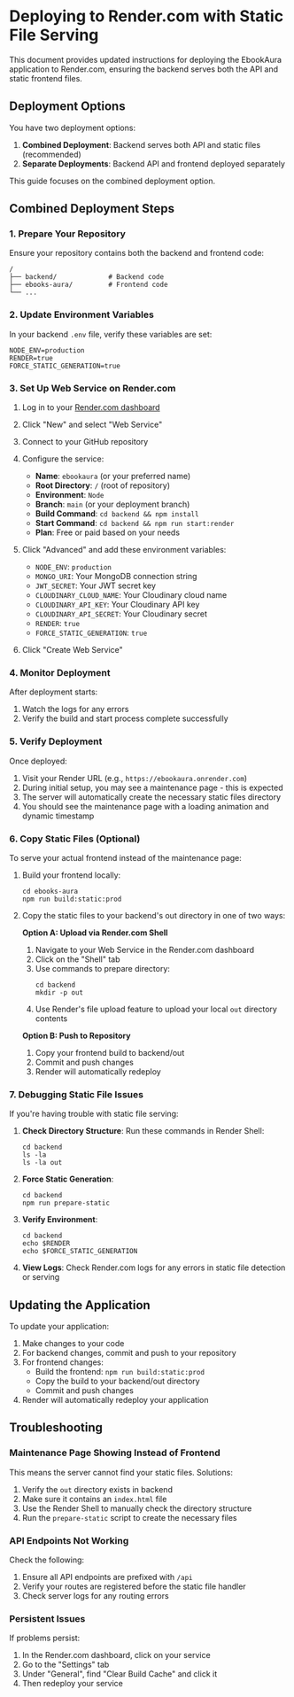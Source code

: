 # Deploying to Render.com with Static File Serving

This document provides updated instructions for deploying the EbookAura application to Render.com, ensuring the backend serves both the API and static frontend files.

## Deployment Options

You have two deployment options:

1. **Combined Deployment**: Backend serves both API and static files (recommended)
2. **Separate Deployments**: Backend API and frontend deployed separately

This guide focuses on the combined deployment option.

## Combined Deployment Steps

### 1. Prepare Your Repository

Ensure your repository contains both the backend and frontend code:

```
/
├── backend/             # Backend code
├── ebooks-aura/         # Frontend code
└── ...
```

### 2. Update Environment Variables

In your backend `.env` file, verify these variables are set:

```
NODE_ENV=production
RENDER=true
FORCE_STATIC_GENERATION=true
```

### 3. Set Up Web Service on Render.com

1. Log in to your [Render.com dashboard](https://dashboard.render.com/)
2. Click "New" and select "Web Service"
3. Connect to your GitHub repository
4. Configure the service:

   - **Name**: `ebookaura` (or your preferred name)
   - **Root Directory**: `/` (root of repository)
   - **Environment**: `Node`
   - **Branch**: `main` (or your deployment branch)
   - **Build Command**: `cd backend && npm install`
   - **Start Command**: `cd backend && npm run start:render`
   - **Plan**: Free or paid based on your needs

5. Click "Advanced" and add these environment variables:
   - `NODE_ENV`: `production`
   - `MONGO_URI`: Your MongoDB connection string
   - `JWT_SECRET`: Your JWT secret key
   - `CLOUDINARY_CLOUD_NAME`: Your Cloudinary cloud name
   - `CLOUDINARY_API_KEY`: Your Cloudinary API key
   - `CLOUDINARY_API_SECRET`: Your Cloudinary secret
   - `RENDER`: `true`
   - `FORCE_STATIC_GENERATION`: `true`

6. Click "Create Web Service"

### 4. Monitor Deployment

After deployment starts:

1. Watch the logs for any errors
2. Verify the build and start process complete successfully

### 5. Verify Deployment

Once deployed:

1. Visit your Render URL (e.g., `https://ebookaura.onrender.com`)
2. During initial setup, you may see a maintenance page - this is expected
3. The server will automatically create the necessary static files directory
4. You should see the maintenance page with a loading animation and dynamic timestamp

### 6. Copy Static Files (Optional)

To serve your actual frontend instead of the maintenance page:

1. Build your frontend locally:
   ```
   cd ebooks-aura
   npm run build:static:prod
   ```

2. Copy the static files to your backend's out directory in one of two ways:

   **Option A: Upload via Render.com Shell**
   1. Navigate to your Web Service in the Render.com dashboard
   2. Click on the "Shell" tab
   3. Use commands to prepare directory:
      ```
      cd backend
      mkdir -p out
      ```
   4. Use Render's file upload feature to upload your local `out` directory contents

   **Option B: Push to Repository**
   1. Copy your frontend build to backend/out
   2. Commit and push changes
   3. Render will automatically redeploy

### 7. Debugging Static File Issues

If you're having trouble with static file serving:

1. **Check Directory Structure**:
   Run these commands in Render Shell:
   ```
   cd backend
   ls -la
   ls -la out
   ```

2. **Force Static Generation**:
   ```
   cd backend
   npm run prepare-static
   ```

3. **Verify Environment**:
   ```
   cd backend
   echo $RENDER
   echo $FORCE_STATIC_GENERATION
   ```

4. **View Logs**:
   Check Render.com logs for any errors in static file detection or serving

## Updating the Application

To update your application:

1. Make changes to your code
2. For backend changes, commit and push to your repository
3. For frontend changes:
   - Build the frontend: `npm run build:static:prod`
   - Copy the build to your backend/out directory
   - Commit and push changes
4. Render will automatically redeploy your application

## Troubleshooting

### Maintenance Page Showing Instead of Frontend

This means the server cannot find your static files. Solutions:

1. Verify the `out` directory exists in backend
2. Make sure it contains an `index.html` file
3. Use the Render Shell to manually check the directory structure
4. Run the `prepare-static` script to create the necessary files

### API Endpoints Not Working

Check the following:

1. Ensure all API endpoints are prefixed with `/api`
2. Verify your routes are registered before the static file handler
3. Check server logs for any routing errors

### Persistent Issues

If problems persist:

1. In the Render.com dashboard, click on your service
2. Go to the "Settings" tab
3. Under "General", find "Clear Build Cache" and click it
4. Then redeploy your service 